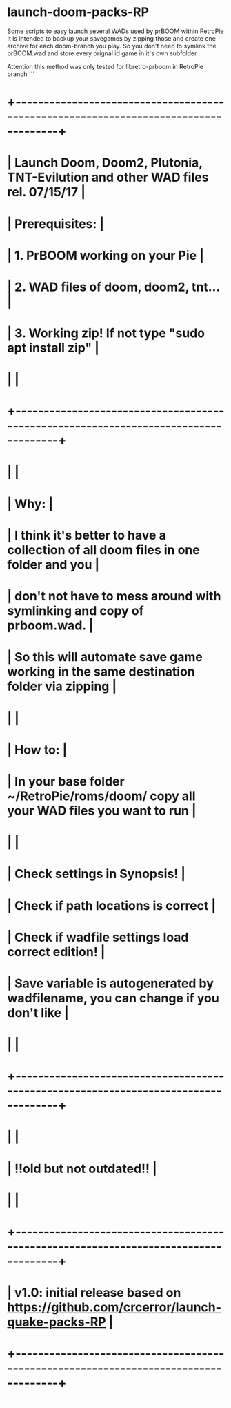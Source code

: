 # launch-doom-packs-RP

Some scripts to easy launch several WADs used by prBOOM within RetroPie
It is intended to backup your savegames by zipping those and create one archive for each doom-branch you play.
So you don't need to symlink the prBOOM.wad and store every orignal id game in it's own subfolder

Attention this method was only tested for libretro-prboom in RetroPie branch
´´´
# +------------------------------------------------------------------------------------+
# | Launch Doom, Doom2, Plutonia, TNT-Evilution and other WAD files      rel. 07/15/17 |
# | Prerequisites:                                                                     |
# | 1. PrBOOM working on your Pie                                                      |
# | 2. WAD files of doom, doom2, tnt...                                                |
# | 3. Working zip! If not type "sudo apt install zip"                                 |
# |                                                                                    |
# +------------------------------------------------------------------------------------+
# |                                                                                    |
# | Why:                                                                               |
# | I think it's better to have a collection of all doom files in one folder and you   |
# | don't not have to mess around with symlinking and copy of prboom.wad.              |
# | So this will automate save game working in the same destination folder via zipping |
# |                                                                                    |
# | How to:                                                                            |
# | In your base folder ~/RetroPie/roms/doom/ copy all your WAD files you want to run  |
# |                                                                                    |
# | Check settings in Synopsis!                                                        |
# | Check if path locations is correct                                                 |
# | Check if wadfile settings load correct edition!                                    |
# | Save variable is autogenerated by wadfilename, you can change if you don't like    |
# |                                                                                    |
# +------------------------------------------------------------------------------------+
# |                                                                                    |
# |                            !!old but not outdated!!                                |
# |                                                                                    |
# +------------------------------------------------------------------------------------+
# | v1.0:  initial release based on https://github.com/crcerror/launch-quake-packs-RP  |
# +------------------------------------------------------------------------------------+
´´´
